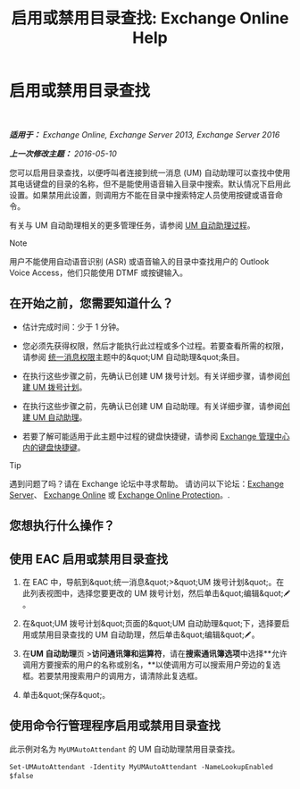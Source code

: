 ﻿---
title: '启用或禁用目录查找: Exchange Online Help'
TOCTitle: 启用或禁用目录查找
ms:assetid: c0768815-8578-4385-8d4c-7d1e40304cec
ms:mtpsurl: https://technet.microsoft.com/zh-cn/library/Ee423557(v=EXCHG.150)
ms:contentKeyID: 52061452
ms.date: 05/23/2018
mtps_version: v=EXCHG.150
ms.translationtype: MT
---

# 启用或禁用目录查找

 

_**适用于：** Exchange Online, Exchange Server 2013, Exchange Server 2016_

_**上一次修改主题：** 2016-05-10_

您可以启用目录查找，以便呼叫者连接到统一消息 (UM) 自动助理可以查找中使用其电话键盘的目录的名称，但不是能使用语音输入目录中搜索。默认情况下启用此设置。如果禁用此设置，则调用方不能在目录中搜索特定人员使用按键或语音命令。

有关与 UM 自动助理相关的更多管理任务，请参阅 [UM 自动助理过程](um-auto-attendant-procedures-exchange-2013-help.md)。

> [!NOTE]
> 用户不能使用自动语音识别 (ASR) 或语音输入的目录中查找用户的 Outlook Voice Access，他们只能使用 DTMF 或按键输入。


## 在开始之前，您需要知道什么？

  - 估计完成时间：少于 1 分钟。

  - 您必须先获得权限，然后才能执行此过程或多个过程。若要查看所需的权限，请参阅 [统一消息权限](unified-messaging-permissions-exchange-2013-help.md)主题中的\&quot;UM 自动助理\&quot;条目。

  - 在执行这些步骤之前，先确认已创建 UM 拨号计划。有关详细步骤，请参阅[创建 UM 拨号计划](create-a-um-dial-plan-exchange-2013-help.md)。

  - 在执行这些步骤之前，先确认已创建 UM 自动助理。有关详细步骤，请参阅[创建 UM 自动助理](create-a-um-auto-attendant-exchange-2013-help.md)。

  - 若要了解可能适用于此主题中过程的键盘快捷键，请参阅 [Exchange 管理中心内的键盘快捷键](keyboard-shortcuts-in-the-exchange-admin-center-exchange-online-protection-help.md)。

> [!tip]
> 遇到问题了吗？请在 Exchange 论坛中寻求帮助。 请访问以下论坛：<a href="https://go.microsoft.com/fwlink/p/?linkid=60612">Exchange Server</a>、 <a href="https://go.microsoft.com/fwlink/p/?linkid=267542">Exchange Online</a> 或 <a href="https://go.microsoft.com/fwlink/p/?linkid=285351">Exchange Online Protection</a>。.


## 您想执行什么操作？

## 使用 EAC 启用或禁用目录查找

1.  在 EAC 中，导航到\&quot;统一消息\&quot;\>\&quot;UM 拨号计划\&quot;。在此列表视图中，选择您要更改的 UM 拨号计划，然后单击\&quot;编辑\&quot;![编辑图标](images/Bb124582.6f53ccb2-1f13-4c02-bea0-30690e6ea71d(EXCHG.150).gif "编辑图标")。

2.  在\&quot;UM 拨号计划\&quot;页面的\&quot;UM 自动助理\&quot;下，选择要启用或禁用目录查找的 UM 自动助理，然后单击\&quot;编辑\&quot;![编辑图标](images/Bb124582.6f53ccb2-1f13-4c02-bea0-30690e6ea71d(EXCHG.150).gif "编辑图标")。

3.  在**UM 自动助理**页 \>**访问通讯簿和运算符**，请在**搜索通讯簿选项**中选择**允许调用方要搜索的用户的名称或别名，**以使调用方可以搜索用户旁边的复选框。若要禁用搜索用户的调用方，请清除此复选框。

4.  单击\&quot;保存\&quot;。

## 使用命令行管理程序启用或禁用目录查找

此示例对名为 `MyUMAutoAttendant` 的 UM 自动助理禁用目录查找。

    Set-UMAutoAttendant -Identity MyUMAutoAttendant -NameLookupEnabled $false

